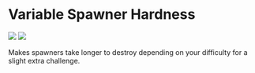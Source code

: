 # Variable Spawner Hardness

[![](http://cf.way2muchnoise.eu/short_400396_downloads.svg)](https://www.curseforge.com/minecraft/mc-mods/variable-spawner-hardness) [![](http://cf.way2muchnoise.eu/versions/For%20MC_400396_all.svg)](https://www.curseforge.com/minecraft/mc-mods/variable-spawner-hardness/files)

Makes spawners take longer to destroy depending on your difficulty for a slight extra challenge.
